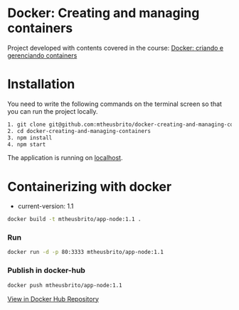 # Docker: Creating and managing containers


Project developed with contents covered in the course: [Docker: criando e gerenciando containers](https://www.alura.com.br/curso-online-docker-criando-gerenciando-containers?gclid=EAIaIQobChMIi4D-7bLF_QIVwehcCh0AbQDOEAAYASAAEgJ1nvD_BwE)

# Installation

You need to write the following commands on the terminal screen so that you can run the project locally.

```sh
1. git clone git@github.com:mtheusbrito/docker-creating-and-managing-containers.git
2. cd docker-creating-and-managing-containers
3. npm install
4. npm start
```

The application is running on [localhost](http://localhost:3000).



# Containerizing with docker
- current-version: 1.1

```sh 
docker build -t mtheusbrito/app-node:1.1 .
```

### Run

```sh
docker run -d -p 80:3333 mtheusbrito/app-node:1.1

```


### Publish in docker-hub 
```sh
docker push mtheusbrito/app-node:1.1
```


[View in Docker Hub Repository](https://hub.docker.com/r/mtheusbrito/app-node)

